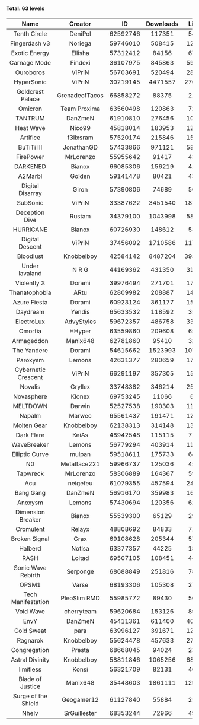 #### Total: 63 levels

| Name | Creator | ID | Downloads | Likes |
|:---:|:---:|:---:|:---:|:---:|
| Tenth Circle | DeniPol | 62592746 | 117351 | 5472
| Fingerdash v3 | Noriega | 59746010 | 508415 | 12961
| Exotic Energy | Ellisha | 57312412 | 84156 | 6711
| Carnage Mode | Findexi | 36107975 | 845863 | 59969
| Ouroboros | ViPriN | 56703691 | 520494 | 28874
| HyperSonic | ViPriN | 30219145 | 4471557 | 270172
| Goldcrest Palace | GrenadeofTacos | 66858272 | 88375 | 2140
| Omicron | Team Proxima | 63560498 | 120863 | 7245
| TANTRUM | DanZmeN | 61910810 | 276456 | 10211
| Heat Wave | Nico99 | 45818014 | 183953 | 12439
| Artifice | f3lixsram | 57520174 | 215846 | 15695
| BuTiTi III | JonathanGD | 57433866 | 971121 | 58778
| FirePower | MrLorenzo | 55955642 | 91417 | 4302
| DARKENED | Bianox | 66085306 | 156219 | 4102
| A2Marbl | Golden | 59141478 | 80421 | 4316
| Digital Disarray | Giron | 57390806 | 74689 | 5020
| SubSonic | ViPriN | 33387622 | 3451540 | 187952
| Deception Dive | Rustam | 34379100 | 1043998 | 58644
| HURRICANE | Bianox | 60726930 | 148612 | 5361
| Digital Descent | ViPriN | 37456092 | 1710586 | 117195
| Bloodlust | Knobbelboy | 42584142 | 8487204 | 393001
| Under lavaland | N R G | 44169362 | 431350 | 31554
| Violently X | Dorami | 39976494 | 271701 | 17887
| Thanatophobia | ARtu | 62809982 | 208887 | 14364
| Azure Fiesta | Dorami | 60923124 | 361177 | 15137
| Daydream | Yendis | 65633532 | 118592 | 3526
| ElectroLux | AdvyStyles | 59672357 | 486758 | 33746
| Omorfia | HHyper | 63559860 | 209608 | 6550
| Armageddon | Manix648 | 62781860 | 95410 | 3289
| The Yandere | Dorami | 54615662 | 1523993 | 107368
| Paroxysm | Lemons | 42631377 | 280659 | 17952
| Cybernetic Crescent | ViPriN | 66291197 | 357305 | 15191
| Novalis | Gryllex | 33748382 | 346214 | 25848
| Novasphere | Klonex | 69753245 | 11066 | 600
| MELTDOWN | Darwin | 52527538 | 190303 | 11543
| Napalm | Marwec | 65561437 | 191471 | 12550
| Molten Gear | Knobbelboy | 62138313 | 314148 | 13770
| Dark Flare | KeiAs | 48942548 | 115115 | 7195
| WaveBreaker | Lemons | 56779294 | 403914 | 11232
| Elliptic Curve | mulpan | 59518611 | 175733 | 6480
| N0 | Metalface221 | 59966737 | 125036 | 4517
| Tapwreck | MrLorenzo | 58306889 | 164367 | 5926
| Acu | neigefeu | 61079355 | 457594 | 24968
| Bang Gang | DanZmeN | 56916170 | 359983 | 16017
| Anoxysm | Lemons | 57430694 | 120356 | 6252
| Dimension Breaker | Bianox | 55539300 | 65129 | 2950
| Cromulent | Relayx | 48808692 | 84833 | 7112
| Broken Signal | Grax | 69108628 | 205344 | 5759
| Halberd | Notlsa | 63377357 | 44225 | 1827
| RASH | Loltad | 69507105 | 108451 | 4434
| Sonic Wave Rebirth | Serponge | 68688849 | 251816 | 7878
| OPSM1 | Varse | 68193306 | 105308 | 2710
| Tech Manifestation | PleoSlim RMD | 55985772 | 89430 | 5099
| Void Wave | cherryteam | 59620684 | 153126 | 8996
| EnvY | DanZmeN | 45411361 | 611400 | 40556
| Cold Sweat | para | 63996127 | 391671 | 12750
| Ragnarok | Knobbelboy | 55624478 | 457633 | 27413
| Congregation | Presta | 68668045 | 94024 | 2307
| Astral Divinity | Knobbelboy | 58811846 | 1065256 | 68387
| limitless | Konsi | 56321709 | 82131 | 4617
| Blade of Justice | Manix648 | 35448603 | 1861111 | 129912
| Surge of the Shield | Geogamer12 | 61127840 | 55884 | 2553
| Nhelv | SrGuillester | 68353244 | 72966 | 4971
